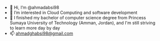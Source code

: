- 👋 Hi, I’m @ahmadabsi98
- 👀 I’m interested in Cloud Computing and software development
- 🌱 I finished my bachelor of computer science degree from Princess Sumaya University of Technology (Amman, Jordan), and I'm still striving to learn more day by day
- 📫 ahmadghabsi98@gmail.com


